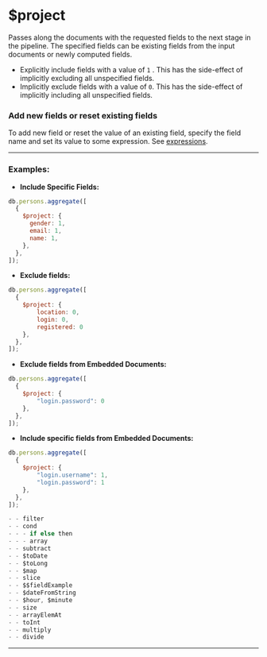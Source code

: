 # $project

Passes along the documents with the requested fields to the next stage in the pipeline. The specified fields can be existing fields from the input documents or newly computed fields.

- Explicitly include fields with a value of `1` . This has the side-effect of implicitly excluding all unspecified fields.
- Implicitly exclude fields with a value of `0`. This has the side-effect of implicitly including all unspecified fields.

### Add new fields or reset existing fields

To add new field or reset the value of an existing field, specify the field name and set its value to some expression. See [expressions](https://www.mongodb.com/docs/manual/meta/aggregation-quick-reference/#std-label-aggregation-expressions).

---

### Examples:

- **Include Specific Fields:**

```jsx
db.persons.aggregate([
  {
    $project: {
      gender: 1,
      email: 1,
      name: 1,
    },
  },
]);
```

- **Exclude fields:**

```jsx
db.persons.aggregate([
  {
    $project: {
        location: 0,
        login: 0,
        registered: 0
    },
  },
]);
```

- **Exclude fields from Embedded Documents:**

```jsx
db.persons.aggregate([
  {
    $project: {
        "login.password": 0
    },
  },
]);
```

- **Include specific fields from Embedded Documents:**

```jsx
db.persons.aggregate([
  {
    $project: {
        "login.username": 1,
        "login.password": 1
    },
  },
]);
```

```jsx
- - filter
- - cond
- - - if else then
- - - array
- - subtract
- - $toDate
- - $toLong
- - $map
- - slice
- - $$fieldExample
- - $dateFromString
- - $hour, $minute
- - size
- - arrayElemAt
- - toInt
- - multiply
- - divide
```

---